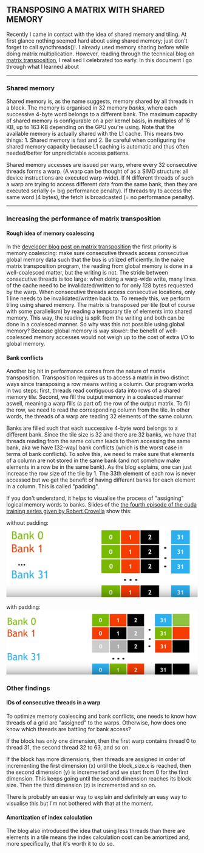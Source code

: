 ## TRANSPOSING A MATRIX WITH SHARED MEMORY

Recently I came in contact with the idea of shared memory and tiling. At first glance nothing seemed hard about using shared memory; just don't forget to call syncthreads()!. I already used memory sharing before while doing matrix multiplication. However, reading through the technical blog on [matrix transposition](https://developer.nvidia.com/blog/efficient-matrix-transpose-cuda-cc/), I realised I celebrated too early. In this document I go through what I learned about 

---

### Shared memory 
Shared memory is, as the name suggests, memory shared by all threads in a block. The memory is organised in 32 memory *banks*, where each successive 4-byte word belongs to a different bank. The maximum capacity of shared memory is configurable on a per kernel basis, in multiples of 16 KB, up to 163 KB depending on the GPU you're using. Note that the available memory is actually shared with the L1 cache. This means two things: 1. Shared memory is fast and 2. Be careful when configuring the shared memory capacity because L1 caching is automatic and thus often needed/better for unpredictable access patterns. 

Shared memory accesses are issued per warp, where every 32 consecutive threads forms a warp. (A warp can be thought of as a SIMD structure: all device instructions are executed warp-wide). If N different threads of such a warp are trying to access different data from the same bank, then they are executed serially (= big performance penalty). If threads try to access the same word (4 bytes), the fetch is broadcasted (= no performance penalty).

---

### Increasing the performance of matrix transposition

#### Rough idea of memory coalescing
In the [developer blog post on matrix transposition](https://developer.nvidia.com/blog/efficient-matrix-transpose-cuda-cc/) the first priority is memory coalescing: make sure consecutive threads access consecutive global memory data such that the bus is utilized efficiently. In the naive matrix transposition program, the reading from global memory is done in a well-coalesced matter, but the writing is not. The stride between consecutive threads is too large: when doing a warp-wide write, many lines of the cache need to be invalidated/written to for only 128 bytes requested by the warp. When consecutive threads access consecutive locations, only 1 line needs to be invalidated/written back to. To remedy this, we perform tiling using shared memory. The matrix is transposed per tile (but of course with some parallelism) by reading a temporary tile of elements into shared memory. This way, the reading is split from the writing and both can be done in a coalesced manner. So why was this not possible using global memory? Because global memory is way slower: the benefit of well-coalesced memory accesses would not weigh up to the cost of extra I/O to global memory. 

#### Bank conflicts
Another big hit in performance comes from the nature of matrix transposition. Transposition requires us to access a matrix in two distinct ways since transposing a row means writing a column. Our program works in two steps: first, threads read contiguous data into rows of a shared memory tile. Second, we fill the output memory in a coalesced manner aswell, meaning a warp fills (a part of) the row of the output matrix. To fill the row, we need to read the corresponding column from the tile. In other words, the threads of a warp are reading 32 elements of the same column. 

Banks are filled such that each successive 4-byte word belongs to a different bank. Since the tile size is 32 and there are 32 banks, we have that threads reading from the same column leads to them accessing the same bank, aka we have (32-way) bank conflicts (which is the worst case in terms of bank conflicts). To solve this, we need to make sure that elements of a column are not stored in the same bank (and not somehow make elements in a row be in the same bank). As the blog explains, one can just increase the row size of the tile by 1. The 33th element of each row is never accessed but we get the benefit of having different banks for each element in a column. This is called "padding".

If you don't understand, it helps to visualise the process of "assigning" logical memory words to banks. Slides of the [the fourth episode of the cuda training series given by Robert Crovella](https://youtu.be/Uz3r_OGQaxc?si=M9dq3lIM-R8cNt4H) show this: 

without padding:
![image](./zero-padding-bank-assignment.png)

with padding:
![image](./1-padding-bank-assignment.png)

### Other findings
#### IDs of consecutive threads in a warp
To optimize memory coalescing and bank conflicts, one needs to know how threads of a grid are "assigned" to the warps. Otherwise, how does one know which threads are battling for bank access?

If the block has only one dimension, then the first warp contains thread 0 to thread 31, the second thread 32 to 63, and so on.

If the block has more dimensions, then threads are assigned in order of incrementing the first dimension (x) until the block_size.x is reached, then the second dimension (y) is incremented and we start from 0 for the first dimension. This keeps going until the second dimension reaches its block size. Then the third dimension (z) is incremented and so on. 

There is probably an easier way to explain and definitely an easy way to visualise this but I'm not bothered with that at the moment.


#### Amortization of index calculation
The blog also introduced the idea that using less threads than there are elements in a tile means the index calculation cost can be amortized and, more specifically, that it's worth it to do so.


